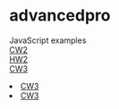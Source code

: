 # advancedpro
JavaScript  examples 
</br>
<a href="https://maya-karahbala.github.io/advancedpro/Array%20Demo.html">CW2</a>
</br>
<a href="https://maya-karahbala.github.io/advancedpro/hw1.html">HW2</a>
</br>
<a href="https://maya-karahbala.github.io/advancedpro/inspector.html">CW3</a>

<li>
  <a href="https://maya-karahbala.github.io/advancedpro/inspector.html">CW3</a>
  </li>
  <li>
  <a href="https://maya-karahbala.github.io/advancedpro/inspector.html">CW3</a>
  </li>
